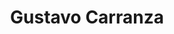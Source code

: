 ---
title: Gustavo Carranza
picture: gustavoCarranzaOlder.jpg
viewer_title: Gustavo Carranza (Older)
thumbnail: gustavoCarranzaOlder_t.jpg
alt: Gustavo Carranza
medium: Oil
width: 22"
height: 24"
---